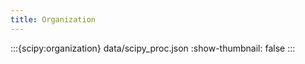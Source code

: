 ```yaml
---
title: Organization
---
```


:::{scipy:organization} data/scipy_proc.json
:show-thumbnail: false
:::
